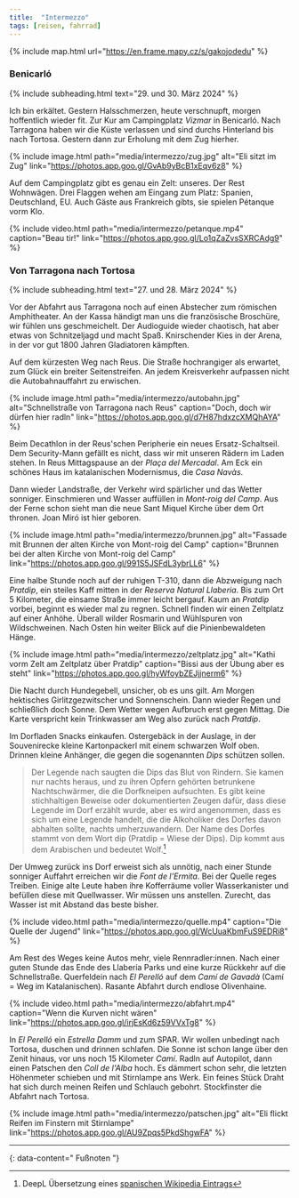 ```yaml
---
title:  "Intermezzo"
tags: [reisen, fahrrad]
---
```


{% include map.html url="https://en.frame.mapy.cz/s/gakojodedu" %}

### Benicarló

{% include subheading.html text="29. und 30. März 2024" %}  

Ich bin erkältet.
Gestern Halsschmerzen, heute verschnupft, morgen hoffentlich wieder fit.
Zur Kur am Campingplatz *Vizmar* in Benicarló.
Nach Tarragona haben wir die Küste verlassen und sind durchs Hinterland bis nach Tortosa.
Gestern dann zur Erholung mit dem Zug hierher.

{% include image.html path="media/intermezzo/zug.jpg" alt="Eli sitzt im Zug" link="https://photos.app.goo.gl/GvAb9yBcB1xEqv6z8" %}

Auf dem Campingplatz gibt es genau ein Zelt: unseres.
Der Rest Wohnwägen.
Drei Flaggen wehen am Eingang zum Platz: Spanien, Deutschland, EU.
Auch Gäste aus Frankreich gibts, sie spielen Pétanque vorm Klo.

{% include video.html path="media/intermezzo/petanque.mp4" caption="Beau tir!" link="https://photos.app.goo.gl/Lo1qZaZvsSXRCAdg9" %}

### Von Tarragona nach Tortosa

{% include subheading.html text="27. und 28. März 2024" %}  

Vor der Abfahrt aus Tarragona noch auf einen Abstecher zum römischen Amphitheater.
An der Kassa händigt man uns die französische Broschüre, wir fühlen uns geschmeichelt.
Der Audioguide wieder chaotisch, hat aber etwas von Schnitzeljagd und macht Spaß.
Knirschender Kies in der Arena, in der vor gut 1800 Jahren Gladiatoren kämpften.

Auf dem kürzesten Weg nach Reus.
Die Straße hochrangiger als erwartet, zum Glück ein breiter Seitenstreifen.
An jedem Kreisverkehr aufpassen nicht die Autobahnauffahrt zu erwischen.

{% include image.html path="media/intermezzo/autobahn.jpg" alt="Schnellstraße von Tarragona nach Reus" caption="Doch, doch wir dürfen hier radln" link="https://photos.app.goo.gl/d7H87hdxzcXMQhAYA" %}

Beim Decathlon in der Reus'schen Peripherie ein neues Ersatz-Schaltseil.
Dem Security-Mann gefällt es nicht, dass wir mit unseren Rädern im Laden stehen.
In Reus Mittagspause an der *Plaça del Mercadal*.
Am Eck ein schönes Haus im katalanischen Modernismus, die *Casa Navàs*.

Dann wieder Landstraße, der Verkehr wird spärlicher und das Wetter sonniger.
Einschmieren und Wasser auffüllen in *Mont-roig del Camp*.
Aus der Ferne schon sieht man die neue Sant Miquel Kirche über dem Ort thronen.
Joan Miró ist hier geboren.

{% include image.html path="media/intermezzo/brunnen.jpg" alt="Fassade mit Brunnen der alten Kirche von Mont-roig del Camp" caption="Brunnen bei der alten Kirche von Mont-roig del Camp" link="https://photos.app.goo.gl/991S5JSFdL3ybrLL6" %}

Eine halbe Stunde noch auf der ruhigen T-310, dann die Abzweigung nach *Pratdip*, ein steiles Kaff mitten in der *Reserva Natural Llaberia*.
Bis zum Ort 5 Kilometer, die einsame Straße immer leicht bergauf.
Kaum an *Pratdip* vorbei, beginnt es wieder mal zu regnen.
Schnell finden wir einen Zeltplatz auf einer Anhöhe.
Überall wilder Rosmarin und Wühlspuren von Wildschweinen.
Nach Osten hin weiter Blick auf die Pinienbewaldeten Hänge.

{% include image.html path="media/intermezzo/zeltplatz.jpg" alt="Kathi vorm Zelt am Zeltplatz über Pratdip" caption="Bissi aus der Übung aber es steht" link="https://photos.app.goo.gl/hyWfoybZEJjjnerm6" %}

Die Nacht durch Hundegebell, unsicher, ob es uns gilt.
Am Morgen hektisches Girlitzgezwitscher und Sonnenschein.
Dann wieder Regen und schließlich doch Sonne.
Dem Wetter wegen Aufbruch erst gegen Mittag.
Die Karte verspricht kein Trinkwasser am Weg also zurück nach *Pratdip*.

Im Dorfladen Snacks einkaufen.
Ostergebäck in der Auslage, in der Souvenirecke kleine Kartonpackerl mit einem schwarzen Wolf oben.
Drinnen kleine Anhänger, die gegen die sogenannten *Dips* schützen sollen.

>Der Legende nach saugten die Dips das Blut von Rindern. Sie kamen nur nachts heraus, und zu ihren Opfern gehörten betrunkene Nachtschwärmer, die die Dorfkneipen aufsuchten. Es gibt keine stichhaltigen Beweise oder dokumentierten Zeugen dafür, dass diese Legende im Dorf erzählt wurde, aber es wird angenommen, dass es sich um eine Legende handelt, die die Alkoholiker des Dorfes davon abhalten sollte, nachts umherzuwandern. Der Name des Dorfes stammt von dem Wort dip (Pratdip = Wiese der Dips). Dip kommt aus dem Arabischen und bedeutet Wolf.[^1]

Der Umweg zurück ins Dorf erweist sich als unnötig, nach einer Stunde sonniger Auffahrt erreichen wir die *Font de l'Ermita*.
Bei der Quelle reges Treiben.
Einige alte Leute haben ihre Kofferräume voller Wasserkanister und befüllen diese mit Quellwasser.
Wir müssen uns anstellen.
Zurecht, das Wasser ist mit Abstand das beste bisher.

{% include video.html path="media/intermezzo/quelle.mp4" caption="Die Quelle der Jugend" link="https://photos.app.goo.gl/WcUuaKbmFuS9EDRi8" %}

Am Rest des Weges keine Autos mehr, viele Rennradler:innen.
Nach einer guten Stunde das Ende des Llaberia Parks und eine kurze Rückkehr auf die Schnellstraße.
Querfeldein nach *El Perelló* auf dem *Camí de Gavadà* (Camí = Weg im Katalanischen).
Rasante Abfahrt durch endlose Olivenhaine.

{% include video.html path="media/intermezzo/abfahrt.mp4" caption="Wenn die Kurven nicht wären" link="https://photos.app.goo.gl/irjEsKd6z59VVxTg8" %}

In *El Perelló* ein *Estrella Damm* und zum SPAR.
Wir wollen unbedingt nach Tortosa, duschen und drinnen schlafen.
Die Sonne ist schon lange über den Zenit hinaus, vor uns noch 15 Kilometer *Camí*.
Radln auf Autopilot, dann einen Patschen den *Coll de l'Alba* hoch.
Es dämmert schon sehr, die letzten Höhenmeter schieben und mit Stirnlampe ans Werk.
Ein feines Stück Draht hat sich durch meinen Reifen und Schlauch gebohrt.
Stockfinster die Abfahrt nach Tortosa.

{% include image.html path="media/intermezzo/patschen.jpg" alt="Eli flickt Reifen im Finstern mit Stirnlampe" link="https://photos.app.goo.gl/AU9Zpqs5PkdShgwFA" %}

---
{: data-content=" Fußnoten "}

[^1]: DeepL Übersetzung eines [spanischen Wikipedia Eintrags](https://es.wikipedia.org/wiki/Dip_(mitología))